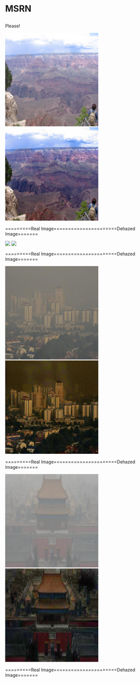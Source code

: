# MSRN
##
Please!
 <p float="left"> <img src="https://github.com/hong-ye/MSRN/blob/main/dehaze-result/1.png" width="300" /> <img src="https://github.com/hong-ye/MSRN/blob/main/dehaze-result/dehaze1.png" width="300" />  </p>   
=========Real Image======================Dehazed Image=======

 <p float="left"> <img src="https://github.com/hong-ye/MSRN/blob/main/dehaze-result/7.png" width="300" /> <img src="https://github.com/hong-ye/MSRN/blob/main/dehaze-result/dehaze7.png" width="300" />  </p>   
 =========Real Image======================Dehazed Image=======
 
  <p float="left"> <img src="https://github.com/hong-ye/MSRN/blob/main/dehaze-result/3.jpg" width="300" /> <img src="https://github.com/hong-ye/MSRN/blob/main/dehaze-result/dehaze3.jpg" width="300" />  </p>   
 =========Real Image======================Dehazed Image=======
 
   <p float="left"> <img src="https://github.com/hong-ye/MSRN/blob/main/dehaze-result/11.jpg" width="300" /> <img src="https://github.com/hong-ye/MSRN/blob/main/dehaze-result/dehaze11.jpg" width="300" />  </p>   
 =========Real Image======================Dehazed Image=======
